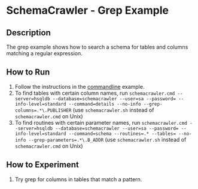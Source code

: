 # SchemaCrawler - Grep Example

## Description
The grep example shows how to search a schema for tables and columns matching
a regular expression.

## How to Run
1. Follow the instructions in the [commandline](../commandline/commandline-readme.html) example. 
2. To find tables with certain column names, run 
   `schemacrawler.cmd --server=hsqldb --database=schemacrawler --user=sa --password= --info-level=standard --command=details --no-info --grep-columns=.*\.PUBLISHER` 
   (use `schemacrawler.sh` instead of `schemacrawler.cmd` on Unix)
3. To find routines with certain parameter names, run 
    `schemacrawler.cmd --server=hsqldb --database=schemacrawler --user=sa --password= --info-level=standard --command=schema --routines=.* --tables= --no-info --grep-parameters=.*\.B_ADDR` 
   (use `schemacrawler.sh` instead of `schemacrawler.cmd` on Unix) 

## How to Experiment
1. Try grep for columns in tables that match a pattern.
